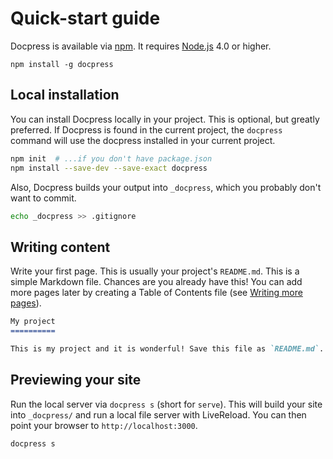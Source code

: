 # Quick-start guide

Docpress is available via [npm](https://www.npmjs.com/package/docpress). It requires [Node.js] 4.0 or higher.

```
npm install -g docpress
```

## Local installation

You can install Docpress locally in your project. This is optional, but greatly preferred. If Docpress is found in the current project, the `docpress` command will use the docpress installed in your current project.

```sh
npm init  # ...if you don't have package.json
npm install --save-dev --save-exact docpress
```

Also, Docpress builds your output into `_docpress`, which you probably don't want to commit.

```sh
echo _docpress >> .gitignore
```

## Writing content

Write your first page. This is usually your project's `README.md`. This is a simple Markdown file. Chances are you already have this! You can add more pages later by creating a Table of Contents file (see [Writing more pages](more-pages.md)).

```md
My project
==========

This is my project and it is wonderful! Save this file as `README.md`.
```

## Previewing your site

Run the local server via `docpress s` (short for `serve`). This will build your site into `_docpress/` and run a local file server with LiveReload. You can then point your browser to `http://localhost:3000`.

```
docpress s
```

[Node.js]: http://nodejs.org/
